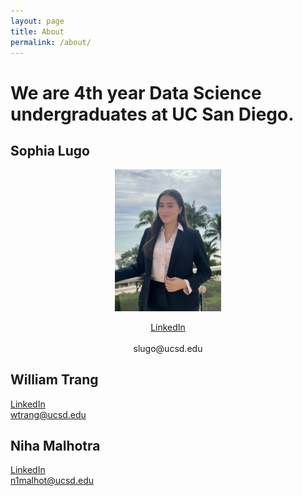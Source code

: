 ```yaml
---
layout: page
title: About
permalink: /about/
---
```


# We are 4th year Data Science undergraduates at UC San Diego.

## Sophia Lugo
<figure>
<p align="center">
    <img src="assets/SophiaPhoto.png" alt="Sophia" width="40%" margin-left="auto" margin-right="auto"/>
</p> </figure>
<center><a href="https://www.linkedin.com/in/sophia-lugo/">LinkedIn</a> </center> <br>
<center>slugo@ucsd.edu</center>

## William Trang
<a href="https://www.linkedin.com/in/williamtrang/">LinkedIn</a> <br>
wtrang@ucsd.edu

## Niha Malhotra
<a href="https://www.linkedin.com/in/malhotraniha/">LinkedIn</a> <br>
n1malhot@ucsd.edu
